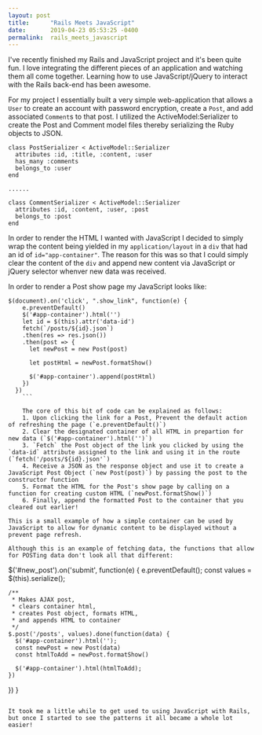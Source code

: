 ```yaml
---
layout: post
title:      "Rails Meets JavaScript"
date:       2019-04-23 05:53:25 -0400
permalink:  rails_meets_javascript
---
```



I've recently finished my Rails and JavaScript project and it's been quite fun.  I love integrating the different pieces of an application and watching them all come together. Learning how to use JavaScript/jQuery to interact with the Rails back-end has been awesome. 

For my project I essentially built a very simple web-application that allows a `User` to create an account with password encryption, create a `Post`, and add associated `Comment`s to that post. I utilized the ActiveModel:Serializer to create the Post and Comment model files thereby serializing the Ruby objects to JSON.

```
class PostSerializer < ActiveModel::Serializer
  attributes :id, :title, :content, :user
  has_many :comments
  belongs_to :user
end

......

class CommentSerializer < ActiveModel::Serializer
  attributes :id, :content, :user, :post
  belongs_to :post
end
```

In order to render the HTML I wanted with JavaScript I decided to simply wrap the content being yielded in my `application/layout` in a `div` that had an id of `id="app-container"`. The reason for this was so that I could simply clear the content of the `div` and append new content via JavaScript or jQuery selector whenver new data was received. 

In order to render a Post show page my JavaScript looks like:

```
$(document).on('click', ".show_link", function(e) {
    e.preventDefault()
    $('#app-container').html('')
    let id = $(this).attr('data-id')
    fetch(`/posts/${id}.json`)
    .then(res => res.json())
    .then(post => {
      let newPost = new Post(post)

      let postHtml = newPost.formatShow()

      $('#app-container').append(postHtml)
    })
  })
	```
	
	The core of this bit of code can be explained as follows:
	1. Upon clicking the link for a Post, Prevent the default action of refreshing the page (`e.preventDefault()`)
	2. Clear the designated container of all HTML in prepartion for new data (`$('#app-container').html('')`)
	3. `Fetch` the Post object of the link you clicked by using the `data-id` attribute assigned to the link and using it in the route (`fetch('/posts/${id}.json'`)
	4. Receive a JSON as the response object and use it to create a JavaScript Post Object (`new Post(post)`) by passing the post to the constructor function
	5. Format the HTML for the Post's show page by calling on a function for creating custom HTML (`newPost.formatShow()`)
	6. Finally, append the formatted Post to the container that you cleared out earlier!

This is a small example of how a simple container can be used by JavaScript to allow for dynamic content to be displayed without a prevent page refresh. 

Although this is an example of fetching data, the functions that allow for POSTing data don't look all that different:

```
 $('#new_post').on('submit', function(e) {
    e.preventDefault();
    const values = $(this).serialize();

    /**
     * Makes AJAX post,
     * clears container html,
     * creates Post object, formats HTML,
     * and appends HTML to container
     */
    $.post('/posts', values).done(function(data) {
      $('#app-container').html('');
      const newPost = new Post(data)
      const htmlToAdd = newPost.formatShow()

      $('#app-container').html(htmlToAdd);
    })
  })
}
```

It took me a little while to get used to using JavaScript with Rails, but once I started to see the patterns it all became a whole lot easier!


